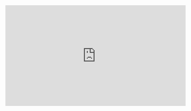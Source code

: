 ﻿<iframe width="560" height="315" src="https://www.youtube.com/embed/Nom2T8G0YkI?list=PL1DEQjXG2xnJOSQf2421r1S040NkvCApp" frameborder="0" allowfullscreen></iframe>
